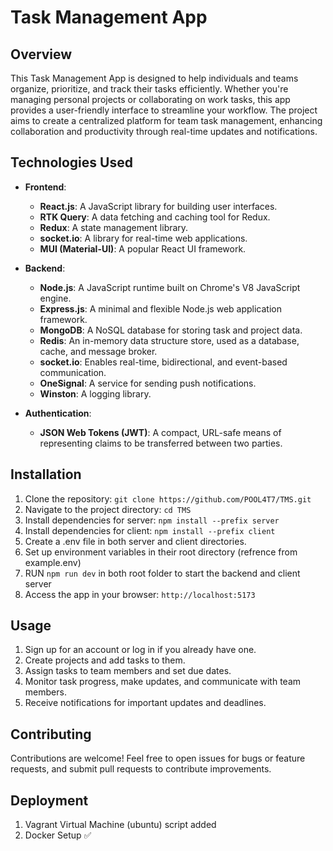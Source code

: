 # Task Management App

## Overview

This Task Management App is designed to help individuals and teams organize, prioritize, and track their tasks efficiently. Whether you're managing personal projects or collaborating on work tasks, this app provides a user-friendly interface to streamline your workflow. The project aims to create a centralized platform for team task management, enhancing collaboration and productivity through real-time updates and notifications.

## Technologies Used

- **Frontend**:

  - **React.js**: A JavaScript library for building user interfaces.
  - **RTK Query**: A data fetching and caching tool for Redux.
  - **Redux**: A state management library.
  - **socket.io**: A library for real-time web applications.
  - **MUI (Material-UI)**: A popular React UI framework.

- **Backend**:

  - **Node.js**: A JavaScript runtime built on Chrome's V8 JavaScript engine.
  - **Express.js**: A minimal and flexible Node.js web application framework.
  - **MongoDB**: A NoSQL database for storing task and project data.
  - **Redis**: An in-memory data structure store, used as a database, cache, and message broker.
  - **socket.io**: Enables real-time, bidirectional, and event-based communication.
  - **OneSignal**: A service for sending push notifications.
  - **Winston**: A logging library.

- **Authentication**:
  - **JSON Web Tokens (JWT)**: A compact, URL-safe means of representing claims to be transferred between two parties.

## Installation

1. Clone the repository: `git clone https://github.com/POOL4T7/TMS.git`
2. Navigate to the project directory: `cd TMS`
3. Install dependencies for server: `npm install --prefix server`
4. Install dependencies for client: `npm install --prefix client`
5. Create a .env file in both server and client directories.
6. Set up environment variables in their root directory (refrence from example.env)
7. RUN `npm run dev` in both root folder to start the backend and client server
8. Access the app in your browser: `http://localhost:5173`

## Usage

1. Sign up for an account or log in if you already have one.
2. Create projects and add tasks to them.
3. Assign tasks to team members and set due dates.
4. Monitor task progress, make updates, and communicate with team members.
5. Receive notifications for important updates and deadlines.

## Contributing

Contributions are welcome! Feel free to open issues for bugs or feature requests, and submit pull requests to contribute improvements.

## Deployment

1. Vagrant Virtual Machine (ubuntu) script added
2. Docker Setup ✅
